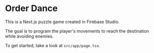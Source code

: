 # Order Dance

This is a Next.js puzzle game created in Firebase Studio.

The goal is to program the player's movements to reach the destination while avoiding enemies.

To get started, take a look at `src/app/page.tsx`.
